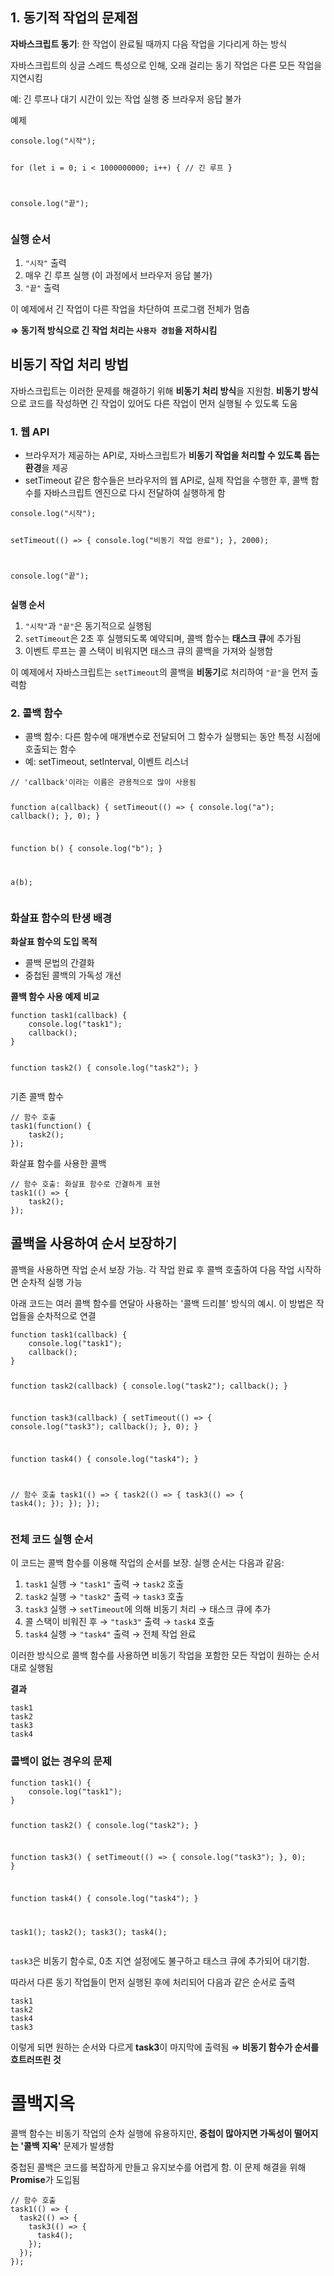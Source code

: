 <h2 id="1-동기적-작업의-문제점">1. 동기적 작업의 문제점</h2>
<p><strong>자바스크립트 동기</strong>: 한 작업이 완료될 때까지 다음 작업을 기다리게 하는 방식</p>
<p>자바스크립트의 싱글 스레드 특성으로 인해, 오래 걸리는 동기 작업은 다른 모든 작업을 지연시킴</p>
<p>예: 긴 루프나 대기 시간이 있는 작업 실행 중 브라우저 응답 불가</p>
<p>예제</p>
<pre><code class="language-jsx">console.log(&quot;시작&quot;);

for (let i = 0; i &lt; 1000000000; i++) {
  // 긴 루프
}

console.log(&quot;끝&quot;);</code></pre>
<h3 id="실행-순서">실행 순서</h3>
<ol>
<li><code>&quot;시작&quot;</code> 출력</li>
<li>매우 긴 루프 실행 (이 과정에서 브라우저 응답 불가)</li>
<li><code>&quot;끝&quot;</code> 출력</li>
</ol>
<p>이 예제에서 긴 작업이 다른 작업을 차단하여 프로그램 전체가 멈춥</p>
<p><strong>⇒ 동기적 방식으로 긴 작업 처리는 <code>사용자 경험</code>을 저하시킴</strong></p>
<h2 id="비동기-작업-처리-방법"><strong>비동기 작업 처리 방법</strong></h2>
<p>자바스크립트는 이러한 문제를 해결하기 위해 <strong>비동기 처리 방식</strong>을 지원함. <strong>비동기 방식</strong>으로 코드를 작성하면 긴 작업이 있어도 다른 작업이 먼저 실행될 수 있도록 도움</p>
<h3 id="1-웹-api">1. 웹 API</h3>
<ul>
<li>브라우저가 제공하는 API로, 자바스크립트가 <strong>비동기 작업을 처리할 수 있도록 돕는 환경</strong>을 제공</li>
<li>setTimeout 같은 함수들은 브라우저의 웹 API로, 실제 작업을 수행한 후, 콜백 함수를 자바스크립트 엔진으로 다시 전달하여 실행하게 함</li>
</ul>
<pre><code class="language-jsx">console.log(&quot;시작&quot;);

setTimeout(() =&gt; {
  console.log(&quot;비동기 작업 완료&quot;);
}, 2000);

console.log(&quot;끝&quot;);</code></pre>
<p><strong>실행 순서</strong></p>
<ol>
<li><code>&quot;시작&quot;</code>과 <code>&quot;끝&quot;</code>은 동기적으로 실행됨</li>
<li><code>setTimeout</code>은 2초 후 실행되도록 예약되며, 콜백 함수는 <strong>태스크 큐</strong>에 추가됨</li>
<li>이벤트 루프는 콜 스택이 비워지면 태스크 큐의 콜백을 가져와 실행함</li>
</ol>
<p>이 예제에서 자바스크립트는 <code>setTimeout</code>의 콜백을 <strong>비동기</strong>로 처리하여 <code>&quot;끝&quot;</code>을 먼저 출력함</p>
<h3 id="2-콜백-함수">2. 콜백 함수</h3>
<ul>
<li>콜백 함수: 다른 함수에 매개변수로 전달되어 그 함수가 실행되는 동안 특정 시점에 호출되는 함수</li>
<li>예: setTimeout, setInterval, 이벤트 리스너</li>
</ul>
<pre><code class="language-jsx">// 'callback'이라는 이름은 관용적으로 많이 사용됨

function a(callback) {
    setTimeout(() =&gt; {
        console.log(&quot;a&quot;);
        callback();
    }, 0);
}

function b() {
    console.log(&quot;b&quot;);
}

a(b);</code></pre>
<h3 id="화살표-함수의-탄생-배경"><strong>화살표 함수의 탄생 배경</strong></h3>
<p><strong>화살표 함수의 도입 목적</strong></p>
<ul>
<li>콜백 문법의 간결화</li>
<li>중첩된 콜백의 가독성 개선</li>
</ul>
<p><strong>콜백 함수 사용 예제 비교</strong></p>
<pre><code class="language-jsx">function task1(callback) {
    console.log(&quot;task1&quot;);
    callback();
}

function task2() {
    console.log(&quot;task2&quot;);
}</code></pre>
<p>기존 콜백 함수</p>
<pre><code class="language-jsx">// 함수 호출
task1(function() {
    task2();
});</code></pre>
<p>화살표 함수를 사용한 콜백</p>
<pre><code class="language-jsx">// 함수 호출: 화살표 함수로 간결하게 표현
task1(() =&gt; {
    task2();
});</code></pre>
<h2 id="콜백을-사용하여-순서-보장하기">콜백을 사용하여 순서 보장하기</h2>
<p>콜백을 사용하면 작업 순서 보장 가능. 각 작업 완료 후 콜백 호출하여 다음 작업 시작하면 순차적 실행 가능</p>
<p>아래 코드는 여러 콜백 함수를 연달아 사용하는 '콜백 드리블' 방식의 예시. 이 방법은 작업들을 순차적으로 연결</p>
<pre><code class="language-jsx">function task1(callback) {
    console.log(&quot;task1&quot;);
    callback();
}

function task2(callback) {
    console.log(&quot;task2&quot;);
    callback();
}

function task3(callback) {
    setTimeout(() =&gt; {
        console.log(&quot;task3&quot;);
        callback();
    }, 0);
}

function task4() {
    console.log(&quot;task4&quot;);
}

// 함수 호출
task1(() =&gt; {
    task2(() =&gt; {
        task3(() =&gt; {
            task4();
        });
    });
});</code></pre>
<h3 id="전체-코드-실행-순서">전체 코드 실행 순서</h3>
<p>이 코드는 콜백 함수를 이용해 작업의 순서를 보장. 실행 순서는 다음과 같음:</p>
<ol>
<li><code>task1</code> 실행 → <code>&quot;task1&quot;</code> 출력 → <code>task2</code> 호출</li>
<li><code>task2</code> 실행 → <code>&quot;task2&quot;</code> 출력 → <code>task3</code> 호출</li>
<li><code>task3</code> 실행 → <code>setTimeout</code>에 의해 비동기 처리 → 태스크 큐에 추가</li>
<li>콜 스택이 비워진 후 → <code>&quot;task3&quot;</code> 출력 → <code>task4</code> 호출</li>
<li><code>task4</code> 실행 → <code>&quot;task4&quot;</code> 출력 → 전체 작업 완료</li>
</ol>
<p>이러한 방식으로 콜백 함수를 사용하면 비동기 작업을 포함한 모든 작업이 원하는 순서대로 실행됨</p>
<p><strong>결과</strong></p>
<pre><code>task1
task2
task3
task4</code></pre><h3 id="콜백이-없는-경우의-문제">콜백이 없는 경우의 문제</h3>
<pre><code class="language-jsx">function task1() {
    console.log(&quot;task1&quot;);
}

function task2() {
    console.log(&quot;task2&quot;);
}

function task3() {
    setTimeout(() =&gt; {
        console.log(&quot;task3&quot;);
    }, 0);
}

function task4() {
    console.log(&quot;task4&quot;);
}

task1();
task2();
task3();
task4();</code></pre>
<p><code>task3</code>은 비동기 함수로, 0초 지연 설정에도 불구하고 태스크 큐에 추가되어 대기함.</p>
<p>따라서 다른 동기 작업들이 먼저 실행된 후에 처리되어 다음과 같은 순서로 출력</p>
<pre><code>task1
task2
task4
task3</code></pre><p>이렇게 되면 원하는 순서와 다르게 <strong>task3</strong>이 마지막에 출력됨 ⇒ <strong>비동기 함수가 순서를 흐트러뜨린 것</strong></p>
<h1 id="콜백지옥">콜백지옥</h1>
<p>콜백 함수는 비동기 작업의 순차 실행에 유용하지만, <strong>중첩이 많아지면 가독성이 떨어지는 '콜백 지옥'</strong> 문제가 발생함</p>
<p>중첩된 콜백은 코드를 복잡하게 만들고 유지보수를 어렵게 함. 이 문제 해결을 위해 <strong>Promise</strong>가 도입됨</p>
<pre><code class="language-jsx">// 함수 호출
task1(() =&gt; {
  task2(() =&gt; {
    task3(() =&gt; {
      task4();
    });
  });
});</code></pre>